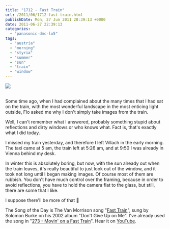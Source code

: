 ```yaml
---
title: "1712 - Fast Train"
url: /2011/06/1712-fast-train.html
publishDate: Mon, 27 Jun 2011 20:39:13 +0000
date: 2011-06-27 22:39:13
categories: 
  - "panasonic-dmc-lx5"
tags: 
  - "austria"
  - "morning"
  - "styria"
  - "summer"
  - "sun"
  - "train"
  - "window"
---
```

<div class="container">
<div class="center"><a target="_blank" href="https://d25zfm9zpd7gm5.cloudfront.net/1200x1200/2011/20110627_063557_ps.jpg"><img src="https://d25zfm9zpd7gm5.cloudfront.net/0600x0600/2011/20110627_063557_ps.jpg" /></a></div>
</div>
<br />

Some time ago, when I had complained about the many times that I had sat on the train, with the most wonderful landscape in the most enticing light outside, Flo asked me why I don't simply take images from the train.

Well, I can't remember what I answered, probably something stupid about reflections and dirty windows or who knows what. Fact is, that's exactly what I did today.

<a target="_blank" href="https://d25zfm9zpd7gm5.cloudfront.net/1200x1200/2011/20110627_072004_ps.jpg"><img style="margin: 0pt 10px 0pt 0px; float: left;" src="https://d25zfm9zpd7gm5.cloudfront.net/0150x0150/2011/20110627_072004_ps.jpg" alt="" border="0" /></a> I missed my train yesterday, and therefore I left Villach in the early morning. The taxi came at 5 am, the train left at 5:26 am, and at 9:50 I was already in Vienna behind my desk. 

<a target="_blank" href="https://d25zfm9zpd7gm5.cloudfront.net/1200x1200/2011/20110627_063401_ps.jpg"><img style="margin: 0pt 0px 0pt 10px; float: right;" src="https://d25zfm9zpd7gm5.cloudfront.net/0150x0150/2011/20110627_063401_ps.jpg" alt="" border="0" /></a> In winter this is absolutely boring, but now, with the sun already out when the train leaves, it's really beautiful to just look out of the window, and it took not long until I began making images. Of course most of them are rubbish. You don't have much control over the framing, because in order to avoid reflections, you have to hold the camera flat to the glass, but still, there are some that I like.

I suppose there'll be more of that 🙂

 The Song of the Day is The Van Morrison song "<a target="_blank" href="http://www.lyricsmode.com/lyrics/v/van_morrison/fast_train.html">Fast Train</a>", sung by Solomon Burke on his 2002 album "Don't Give Up on Me". I've already used the song in "<a target="_blank" href="/2007/07/273-movin-on-fast-train.html">273 - Movin' on a Fast Train</a>". Hear it on <a target="_blank" href="http://www.youtube.com/watch?v=qcj0cK5O-fk&feature=related">YouTube</a>.
